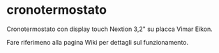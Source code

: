 # cronotermostato
Cronotermostato con display touch Nextion 3,2" su placca Vimar Eikon.

Fare riferimeno alla pagina Wiki per dettagli sul funzionamento.

